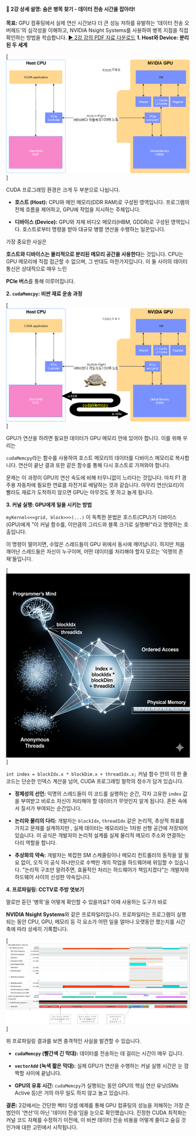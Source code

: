 #### 📄 2강 상세 설명: 숨은 병목 찾기 - 데이터 전송 시간을 잡아라!

**목표:** GPU 컴퓨팅에서 실제 연산 시간보다 더 큰 성능 저하를 유발하는 '데이터 전송 오버헤드'의 심각성을 이해하고, NVIDIA Nsight Systems를 사용하여 병목 지점을 직접 확인하는 방법을 학습합니다.
[▶️ 2강 강의 PDF 자료 다운로드](materials/GPU요리하기2.pdf)
**1. Host와 Device: 분리된 두 세계**

[![](images/Pasted%20image%2020250926155834.png)]

CUDA 프로그래밍 환경은 크게 두 부분으로 나뉩니다.

- **호스트 (Host):** CPU와 메인 메모리(DDR RAM)로 구성된 영역입니다. 프로그램의 전체 흐름을 제어하고, GPU에 작업을 지시하는 주체입니다.
    
- **디바이스 (Device):** GPU와 자체 비디오 메모리(HBM, GDDR)로 구성된 영역입니다. 호스트로부터 명령을 받아 대규모 병렬 연산을 수행하는 일꾼입니다.
    

가장 중요한 사실은

**호스트와 디바이스는 물리적으로 분리된 메모리 공간을 사용한다**는 것입니다. CPU는 GPU 메모리에 직접 접근할 수 없으며, 그 반대도 마찬가지입니다. 이 둘 사이의 데이터 통신은 상대적으로 매우 느린

**PCIe 버스**를 통해 이루어집니다.

**2. `cudaMemcpy`: 비싼 재료 운송 과정**

[![](images/Pasted%20image%2020250926155932.png)]

GPU가 연산을 하려면 필요한 데이터가 GPU 메모리 안에 있어야 합니다. 이를 위해 우리는

`cudaMemcpy`라는 함수를 사용하여 호스트 메모리의 데이터를 디바이스 메모리로 복사합니다. 연산이 끝난 결과 또한 같은 함수를 통해 다시 호스트로 가져와야 합니다.

문제는 이 과정이 GPU의 연산 속도에 비해 터무니없이 느리다는 것입니다. 마치 F1 경주용 자동차에 필요한 연료를 자전거로 배달하는 것과 같습니다. 아무리 연산(요리)이 빨라도 재료가 도착하지 않으면 GPU는 아무것도 못 하고 놀게 됩니다.

**3. 커널 실행: GPU에게 일을 시키는 방법**

`myKernel<<<grid, block>>>(...)` 이 독특한 문법은 호스트(CPU)가 디바이스(GPU)에게 "이 커널 함수를, 이만큼의 그리드와 블록 크기로 실행해!"라고 명령하는 호출입니다.

이 명령이 떨어지면, 수많은 스레드들이 GPU 위에서 동시에 깨어납니다. 하지만 처음 깨어난 스레드들은 자신이 누구이며, 어떤 데이터를 처리해야 할지 모르는 '익명의 존재'들입니다.

[![](images/Pasted%20image%2020250926160024.png)]

`int index = blockIdx.x * blockDim.x + threadIdx.x;` 커널 함수 안의 이 한 줄 코드는 단순한 인덱스 계산을 넘어, CUDA 프로그래밍 철학의 정수가 담겨 있습니다.

- **정체성의 선언:** 익명의 스레드들이 이 코드를 실행하는 순간, 각자 고유한 `index` 값을 부여받고 비로소 자신이 처리해야 할 데이터가 무엇인지 알게 됩니다. 혼돈 속에서 질서가 부여되는 순간입니다.
    
- **논리와 물리의 다리:** 개발자는 `blockIdx`, `threadIdx` 같은 논리적, 추상적 좌표를 가지고 문제를 설계하지만 , 실제 데이터는 메모리라는 1차원 선형 공간에 저장되어 있습니다. 이 공식은 개발자의 논리적 설계를 실제 물리적 메모리 주소와 연결하는 다리 역할을 합니다.
    
- **추상화의 약속:** 개발자는 복잡한 SM 스케줄링이나 메모리 컨트롤러의 동작을 알 필요 없이, 오직 이 공식 하나만으로 수백만 개의 작업을 하드웨어에 위임할 수 있습니다. "논리적 구조만 알려주면, 효율적인 처리는 하드웨어가 책임지겠다"는 개발자와 하드웨어 사이의 신성한 약속입니다.
    

**4. 프로파일링: CCTV로 주방 엿보기**

말로만 듣던 '병목'을 어떻게 확인할 수 있을까요? 이때 사용하는 도구가 바로

**NVIDIA Nsight Systems**와 같은 프로파일러입니다. 프로파일러는 프로그램이 실행되는 동안 CPU, GPU, 메모리 등 각 요소가 어떤 일을 얼마나 오랫동안 했는지를 시간 축에 따라 상세히 기록합니다.

[![](images/Pasted%20image%2020250926160104.png)]

위 프로파일링 결과를 보면 충격적인 사실을 발견할 수 있습니다.

- **`cudaMemcpy` (빨간색 긴 막대):** 데이터를 전송하는 데 걸리는 시간이 매우 깁니다.
    
- **`vectorAdd` (녹색 짧은 막대):** 실제 GPU가 연산을 수행하는 커널 실행 시간은 눈 깜짝할 사이에 끝납니다.
    
- **GPU의 유휴 시간:** `cudaMemcpy`가 실행되는 동안 GPU의 핵심 연산 유닛(SMs Active 등)은 거의 아무 일도 하지 않고 놀고 있습니다.
    

**결론:** 2강에서는 간단한 벡터 덧셈 예제를 통해 GPU 컴퓨팅의 성능을 저해하는 가장 큰 범인이 '연산'이 아닌 '데이터 전송'임을 눈으로 확인했습니다. 진정한 CUDA 최적화는 커널 코드 자체를 수정하기 이전에, 이 비싼 데이터 전송 비용을 어떻게 줄이고 숨길 것인가에 대한 고민에서 시작됩니다.